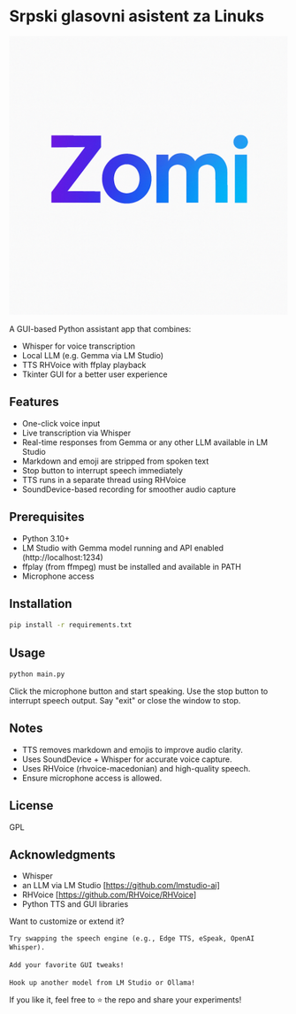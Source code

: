 # Srpski glasovni asistent za Linuks



![](https://github.com/TheElder1984/voiceChat/blob/4e762182867d0d92ace8f6ca25ff0e92e1418275/Zomi.png)






A GUI-based Python assistant app that combines:
- Whisper for voice transcription
- Local LLM (e.g. Gemma via LM Studio)
- TTS RHVoice with ffplay playback
- Tkinter GUI for a better user experience

## Features
- One-click voice input
- Live transcription via Whisper
- Real-time responses from Gemma or any other LLM available in LM Studio
- Markdown and emoji are stripped from spoken text
- Stop button to interrupt speech immediately
- TTS runs in a separate thread using RHVoice
- SoundDevice-based recording for smoother audio capture

## Prerequisites
- Python 3.10+
- LM Studio with Gemma model running and API enabled (http://localhost:1234)
- ffplay (from ffmpeg) must be installed and available in PATH
- Microphone access

## Installation
```bash
pip install -r requirements.txt
```

## Usage
```bash
python main.py
```

Click the microphone button and start speaking. Use the stop button to interrupt speech output. Say "exit" or close the window to stop.

## Notes
- TTS removes markdown and emojis to improve audio clarity.
- Uses SoundDevice + Whisper for accurate voice capture.
- Uses RHVoice (rhvoice-macedonian) and high-quality speech.
- Ensure microphone access is allowed.

## License
GPL

## Acknowledgments
- Whisper
- an LLM via LM Studio [https://github.com/lmstudio-ai]
- RHVoice [https://github.com/RHVoice/RHVoice]
- Python TTS and GUI libraries


Want to customize or extend it?

    Try swapping the speech engine (e.g., Edge TTS, eSpeak, OpenAI Whisper).

    Add your favorite GUI tweaks!

    Hook up another model from LM Studio or Ollama!

If you like it, feel free to ⭐️ the repo and share your experiments!
